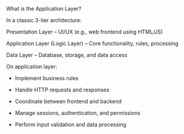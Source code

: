 What is the Application Layer?

In a classic 3-tier architecture:

Presentation Layer – UI/UX (e.g., web frontend using HTML/JS)

Application Layer (Logic Layer) – Core functionality, rules, processing

Data Layer – Database, storage, and data access

On application layer:

- Implement business rules

- Handle HTTP requests and responses

- Coordinate between frontend and backend

- Manage sessions, authentication, and permissions

- Perform input validation and data processing
